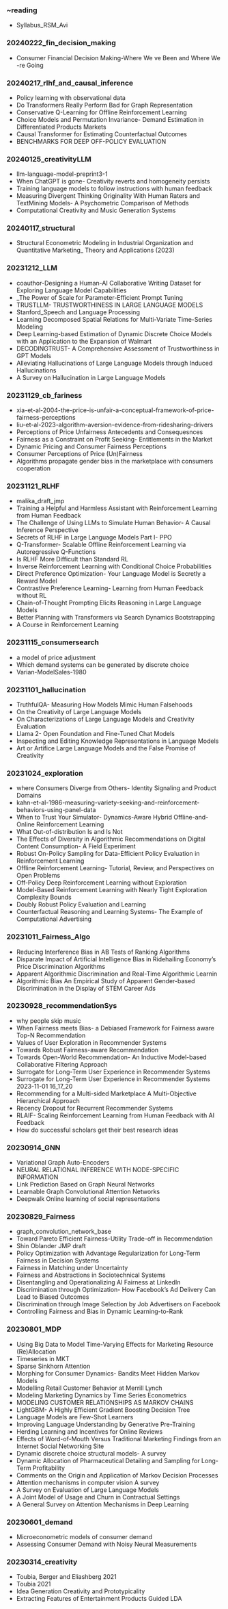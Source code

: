 ### ~reading
- Syllabus_RSM_Avi

### 20240222_fin_decision_making
- Consumer Financial Decision Making-Where We ve Been and Where We -re Going

### 20240217_rlhf_and_causal_inference
- Policy learning with observational data
- Do Transformers Really Perform Bad for Graph Representation
- Conservative Q-Learning for Offline Reinforcement Learning
- Choice Models and Permutation Invariance- Demand Estimation in Differentiated Products Markets
- Causal Transformer for Estimating Counterfactual Outcomes
- BENCHMARKS FOR DEEP OFF-POLICY EVALUATION

### 20240125_creativityLLM
- llm-language-model-preprint3-1
- When ChatGPT is gone- Creativity reverts and homogeneity persists
- Training language models to follow instructions with human feedback
- Measuring Divergent Thinking Originality With Human Raters and TextMining Models- A Psychometric Comparison of Methods
- Computational Creativity and Music Generation Systems

### 20240117_structural
- Structural Econometric Modeling in Industrial Organization and Quantitative Marketing_ Theory and Applications (2023)

### 20231212_LLM
- coauthor-Designing a Human-AI Collaborative Writing Dataset for Exploring Language Model Capabilities
- _The Power of Scale for Parameter-Efficient Prompt Tuning
- TRUSTLLM- TRUSTWORTHINESS IN LARGE LANGUAGE MODELS
- Stanford_Speech and Language Processing
- Learning Decomposed Spatial Relations for Multi-Variate Time-Series Modeling
- Deep Learning-based Estimation of Dynamic Discrete Choice Models with an Application to the Expansion of Walmart
- DECODINGTRUST- A Comprehensive Assessment of Trustworthiness in GPT Models
- Alleviating Hallucinations of Large Language Models through Induced Hallucinations
- A Survey on Hallucination in Large Language Models

### 20231129_cb_fariness
- xia-et-al-2004-the-price-is-unfair-a-conceptual-framework-of-price-fairness-perceptions
- liu-et-al-2023-algorithm-aversion-evidence-from-ridesharing-drivers
- Perceptions of Price Unfairness Antecedents and Consequesnces
- Fairness as a Constraint on Profit Seeking- Entitlements in the Market
- Dynamic Pricing and Consumer Fairness Perceptions
- Consumer Perceptions of Price (Un)Fairness
- Algorithms propagate gender bias in the marketplace with consumers cooperation

### 20231121_RLHF
- malika_draft_jmp
- Training a Helpful and Harmless Assistant with Reinforcement Learning from Human Feedback
- The Challenge of Using LLMs to Simulate Human Behavior- A Causal Inference Perspective
- Secrets of RLHF in Large Language Models Part I- PPO
- Q-Transformer- Scalable Offline Reinforcement Learning via Autoregressive Q-Functions
- Is RLHF More Difficult than Standard RL
- Inverse Reinforcement Learning with Conditional Choice Probabilities
- Direct Preference Optimization- Your Language Model is Secretly a Reward Model
- Contrastive Preference Learning- Learning from Human Feedback without RL
- Chain-of-Thought Prompting Elicits Reasoning in Large Language Models
- Better Planning with Transformers via Search Dynamics Bootstrapping
- A Course in Reinforcement Learning

### 20231115_consumersearch
- a model of price adjustment
- Which demand systems can be generated by discrete choice
- Varian-ModelSales-1980

### 20231101_hallucination
- TruthfulQA- Measuring How Models Mimic Human Falsehoods
- On the Creativity of Large Language Models
- On Characterizations of Large Language Models and Creativity Evaluation
- Llama 2- Open Foundation and Fine-Tuned Chat Models
- Inspecting and Editing Knowledge Representations in Language Models
- Art or Artifice Large Language Models and the False Promise of Creativity

### 20231024_exploration
- where Consumers Diverge from Others- Identity Signaling and Product Domains
- kahn-et-al-1986-measuring-variety-seeking-and-reinforcement-behaviors-using-panel-data
- When to Trust Your Simulator- Dynamics-Aware Hybrid Offline-and-Online Reinforcement Learning
- What Out-of-distribution Is and Is Not
- The Effects of Diversity in Algorithmic Recommendations on Digital Content Consumption- A Field Experiment
- Robust On-Policy Sampling for Data-Efficient Policy Evaluation in Reinforcement Learning
- Offline Reinforcement Learning- Tutorial, Review, and Perspectives on Open Problems
- Off-Policy Deep Reinforcement Learning without Exploration
- Model-Based Reinforcement Learning with Nearly Tight Exploration Complexity Bounds
- Doubly Robust Policy Evaluation and Learning
- Counterfactual Reasoning and Learning Systems- The Example of Computational Advertising

### 20231011_Fairness_Algo
- Reducing Interference Bias in AB Tests of Ranking Algorithms
- Disparate Impact of Artificial Intelligence Bias in Ridehailing Economy’s Price Discrimination Algorithms
- Apparent Algorithmic Discrimination and Real-Time  Algorithmic Learnin
- Algorithmic Bias An Empirical Study of Apparent Gender-based Discrimination in the Display of STEM Career Ads

### 20230928_recommendationSys
- why people skip music
- When Fairness meets Bias- a Debiased Framework for Fairness aware Top-N Recommendation
- Values of User Exploration in Recommender Systems
- Towards Robust Fairness-aware Recommendation
- Towards Open-World Recommendation- An Inductive Model-based Collaborative Filtering Approach
- Surrogate for Long-Term User Experience in Recommender Systems
- Surrogate for Long-Term User Experience in Recommender Systems 2023-11-01 16_17_20
- Recommending for a Multi-sided Marketplace A Multi-Objective Hierarchical Approach
- Recency Dropout for Recurrent Recommender Systems
- RLAIF- Scaling Reinforcement Learning from Human Feedback with AI Feedback
- How do successful scholars get their best research ideas

### 20230914_GNN
- Variational Graph Auto-Encoders
- NEURAL RELATIONAL INFERENCE WITH NODE-SPECIFIC INFORMATION
- Link Prediction Based on Graph Neural Networks
- Learnable Graph Convolutional Attention Networks
- Deepwalk Online learning of social representations

### 20230829_Fairness
- graph_convolution_network_base
- Toward Pareto Efficient Fairness-Utility Trade-off in Recommendation 
- Shin Oblander JMP draft
- Policy Optimization with Advantage Regularization for Long-Term Fairness in Decision Systems
- Fairness in Matching under Uncertainty
- Fairness and Abstractions in Sociotechnical Systems
- Disentangling and Operationalizing AI Fairness at LinkedIn
- Discrimination through Optimization- How Facebook’s Ad Delivery Can Lead to Biased Outcomes
- Discrimination through Image Selection by Job Advertisers on Facebook
- Controlling Fairness and Bias in Dynamic Learning-to-Rank

### 20230801_MDP
- Using Big Data to Model Time-Varying Effects for Marketing Resource (Re)Allocation
- Timeseries in MKT
- Sparse Sinkhorn Attention
- Morphing for Consumer Dynamics- Bandits Meet Hidden Markov Models
- Modelling Retail Customer Behavior at Merrill Lynch
- Modeling Marketing Dynamics by Time Series Econometrics
- MODELING CUSTOMER RELATIONSHIPS AS MARKOV CHAINS
- LightGBM- A Highly Efficient Gradient Boosting Decision Tree
- Language Models are Few-Shot Learners
- Improving Language Understanding by Generative Pre-Training
- Herding Learning and Incentives for Online Reviews
- Effects of Word-of-Mouth Versus Traditional Marketing Findings from an Internet Social Networking Site
- Dynamic discrete choice structural models- A survey
- Dynamic Allocation of Pharmaceutical Detailing and Sampling for Long-Term Profitability
- Comments on the Origin and Application of Markov Decision Processes
- Attention mechanisms in computer vision A survey
- A Survey on Evaluation of Large Language Models
- A Joint Model of Usage and Churn in Contractual Settings
- A General Survey on Attention Mechanisms in Deep Learning

### 20230601_demand
- Microeconometric models of consumer demand
- Assessing Consumer Demand with Noisy Neural Measurements

### 20230314_creativity
- Toubia, Berger and Eliashberg 2021
- Toubia 2021
- Idea Generation Creativity and Prototypicality
- Extracting Features of Entertainment Products Guided LDA

